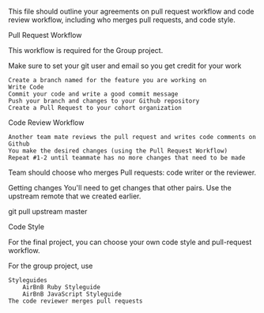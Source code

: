 This file should outline your agreements on pull request workflow and code review workflow, including who merges pull requests, and code style.

Pull Request Workflow

This workflow is required for the Group project.

Make sure to set your git user and email so you get credit for your work

    Create a branch named for the feature you are working on
    Write Code
    Commit your code and write a good commit message
    Push your branch and changes to your Github repository
    Create a Pull Request to your cohort organization



Code Review Workflow

    Another team mate reviews the pull request and writes code comments on Github
    You make the desired changes (using the Pull Request Workflow)
    Repeat #1-2 until teammate has no more changes that need to be made

Team should choose who merges Pull requests: code writer or the reviewer.



Getting changes
You'll need to get changes that other pairs. Use the upstream remote that we created earlier.

git pull upstream master


Code Style

For the final project, you can choose your own code style and pull-request workflow.

For the group project, use

    Styleguides
        AirBnB Ruby Styleguide
        AirBnB JavaScript Styleguide
    The code reviewer merges pull requests




